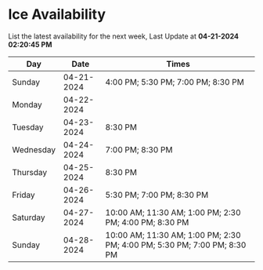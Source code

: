 # Ice Availability

List the latest availability for the next week, Last Update at **04-21-2024 02:20:45 PM**

| Day         | Date        | Times       |
| ----------- | ----------- | ----------- |
|Sunday|04-21-2024|4:00 PM; 5:30 PM; 7:00 PM; 8:30 PM|
|Monday|04-22-2024||
|Tuesday|04-23-2024|8:30 PM|
|Wednesday|04-24-2024|7:00 PM; 8:30 PM|
|Thursday|04-25-2024|8:30 PM|
|Friday|04-26-2024|5:30 PM; 7:00 PM; 8:30 PM|
|Saturday|04-27-2024|10:00 AM; 11:30 AM; 1:00 PM; 2:30 PM; 4:00 PM; 8:30 PM|
|Sunday|04-28-2024|10:00 AM; 11:30 AM; 1:00 PM; 2:30 PM; 4:00 PM; 5:30 PM; 7:00 PM; 8:30 PM|
